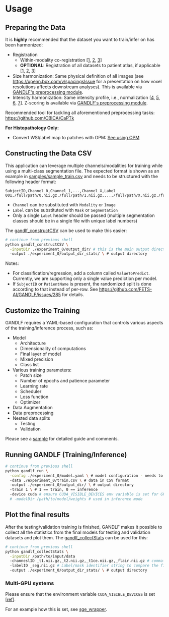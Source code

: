 # Usage

## Preparing the Data

It is **highly** recommended that the dataset you want to train/infer on has been harmonized:

- Registration
  - Within-modality co-registration [[1](https://doi.org/10.1109/TMI.2014.2377694), [2](https://doi.org/10.1038/sdata.2017.117), [3](https://arxiv.org/abs/1811.02629)]
  - **OPTIONAL**: Registration of all datasets to patient atlas, if applicable [[1](https://doi.org/10.1109/TMI.2014.2377694), [2](https://doi.org/10.1038/sdata.2017.117), [3](https://arxiv.org/abs/1811.02629)]
- Size harmonization: Same physical definition of all images (see https://upenn.box.com/v/spacingsIssue for a presentation on how voxel resolutions affects downstream analyses). This is available via [GANDLF's preprocessing module](##Customize-the-Training).
- Intensity harmonization: Same intensity profile, i.e., normalization [[4](https://doi.org/10.1016/j.nicl.2014.08.008), [5](https://visualstudiomagazine.com/articles/2020/08/04/ml-data-prep-normalization.aspx), [6](https://developers.google.com/machine-learning/data-prep/transform/normalization), [7](https://towardsdatascience.com/understand-data-normalization-in-machine-learning-8ff3062101f0)]. Z-scoring is available via [GANDLF's preprocessing module](##Customize-the-Training).

Recommended tool for tackling all aforementioned preprocessing tasks: https://github.com/CBICA/CaPTk

**For Histopathology Only:**
- Convert WSI/label map to patches with OPM: [See using OPM](./GANDLF/OPM/README.md)

## Constructing the Data CSV

This application can leverage multiple channels/modalities for training while using a multi-class segmentation file. The expected format is shown as an example in [samples/sample_train.csv](https://github.com/CBICA/GaNDLF/blob/master/samples/sample_train.csv) and needs to be structured with the following header format:

```csv
SubjectID,Channel_0,Channel_1,...,Channel_X,Label
001,/full/path/0.nii.gz,/full/path/1.nii.gz,...,/full/path/X.nii.gz,/full/path/segmentation.nii.gz
```

- `Channel` can be substituted with `Modality` or `Image`
- `Label` can be substituted with `Mask` or `Segmentation`
- Only a single `Label` header should be passed (multiple segmentation classes should be in a single file with unique label numbers)

The [gandlf_constructCSV](https://github.com/CBICA/GaNDLF/blob/master/gandlf_constructCSV) can be used to make this easier:

```bash
# continue from previous shell
python gandlf_constructCSV \
  -inputDir ./experiment_0/output_dir/ # this is the main output directory of training step
  -output ./experiment_0/output_dir_stats/ \ # output directory
```

Notes:
- For classification/regression, add a column called `ValueToPredict`. Currently, we are supporting only a single value prediction per model.
- If `SubjectID` or `PatientName` is present, the randomized split is done according to that instead of per-row. See https://github.com/FETS-AI/GANDLF/issues/285 for details.

## Customize the Training

GANDLF requires a YAML-based configuration that controls various aspects of the training/inference process, such as:

- Model
  - Architecture
  - Dimensionality of computations 
  - Final layer of model
  - Mixed precision
  - Class list
- Various training parameters:
  - Patch size
  - Number of epochs and patience parameter
  - Learning rate
  - Scheduler 
  - Loss function
  - Optimizer
- Data Augmentation
- Data preprocessing
- Nested data splits
  - Testing 
  - Validation 

Please see a [sample](https://github.com/CBICA/GaNDLF/blob/master/samples/sample_training.yaml) for detailed guide and comments.
## Running GANDLF (Training/Inference)

```bash
# continue from previous shell
python gandlf_run \
  -config ./experiment_0/model.yaml \ # model configuration - needs to be a valid YAML (check syntax using https://yamlchecker.com/)
  -data ./experiment_0/train.csv \ # data in CSV format 
  -output ./experiment_0/output_dir/ \ # output directory
  -train 1 \ # 1 == train, 0 == inference
  -device cuda # ensure CUDA_VISIBLE_DEVICES env variable is set for GPU device, -1 for CPU
  # -modelDir /path/to/model/weights # used in inference mode
```

## Plot the final results

After the testing/validation training is finished, GANDLF makes it possible to collect all the statistics from the final models for testing and validation datasets and plot them. The [gandlf_collectStats](https://github.com/CBICA/GaNDLF/blob/master/gandlf_collectStats) can be used for this:

```bash
# continue from previous shell
python gandlf_collectStats \
  -inputDir /path/to/input/data 
  -channeslID _t1.nii.gz,_t2.nii.gz,_t1ce.nii.gz,_flair.nii.gz # comma-separated strings to compare the filenames from inputDir
  -labelID _seg.nii.gz # Label/mask identifier string to compare the filenames from inputDir
  -output ./experiment_0/output_dir_stats/ \ # output directory
```

### Multi-GPU systems

Please ensure that the environment variable `CUDA_VISIBLE_DEVICES` is set [[ref](https://developer.nvidia.com/blog/cuda-pro-tip-control-gpu-visibility-cuda_visible_devices/)].

For an example how this is set, see [sge_wrapper](https://github.com/CBICA/GaNDLF/blob/master/samples/sge_wrapper).
